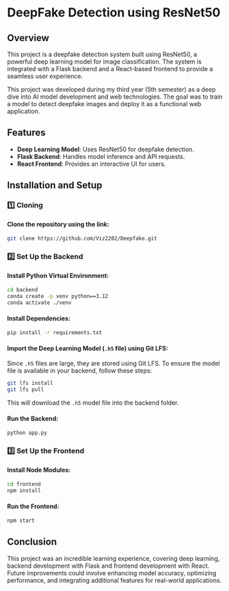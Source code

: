# DeepFake Detection using ResNet50

## Overview
This project is a deepfake detection system built using ResNet50, a powerful deep learning model for image classification. The system is integrated with a Flask backend and a React-based frontend to provide a seamless user experience.

This project was developed during my third year (5th semester) as a deep dive into AI model development and web technologies. The goal was to train a model to detect deepfake images and deploy it as a functional web application.

## Features
- **Deep Learning Model**: Uses ResNet50 for deepfake detection.
- **Flask Backend**: Handles model inference and API requests.
- **React Frontend**: Provides an interactive UI for users.

## Installation and Setup

### **1️⃣ Cloning**
#### Clone the repository using the link:
```sh
git clone https://github.com/Viz2202/Deepfake.git
```

### **2️⃣ Set Up the Backend**
#### Install Python Virtual Environment:
```sh
cd backend
conda create -p venv python==3.12
conda activate ./venv
```
#### Install Dependencies:
```sh
pip install -r requirements.txt
```
#### Import the Deep Learning Model (`.h5` file) using Git LFS:
Since `.h5` files are large, they are stored using Git LFS. To ensure the model file is available in your backend, follow these steps:
```sh
git lfs install
git lfs pull
```
This will download the `.h5` model file into the backend folder.

#### Run the Backend:
```sh
python app.py
```

### **3️⃣ Set Up the Frontend**
#### Install Node Modules:
```sh
cd frontend
npm install
```
#### Run the Frontend:
```sh
npm start
```

## Conclusion
This project was an incredible learning experience, covering deep learning, backend development with Flask and frontend development with React. Future improvements could involve enhancing model accuracy, optimizing performance, and integrating additional features for real-world applications.
